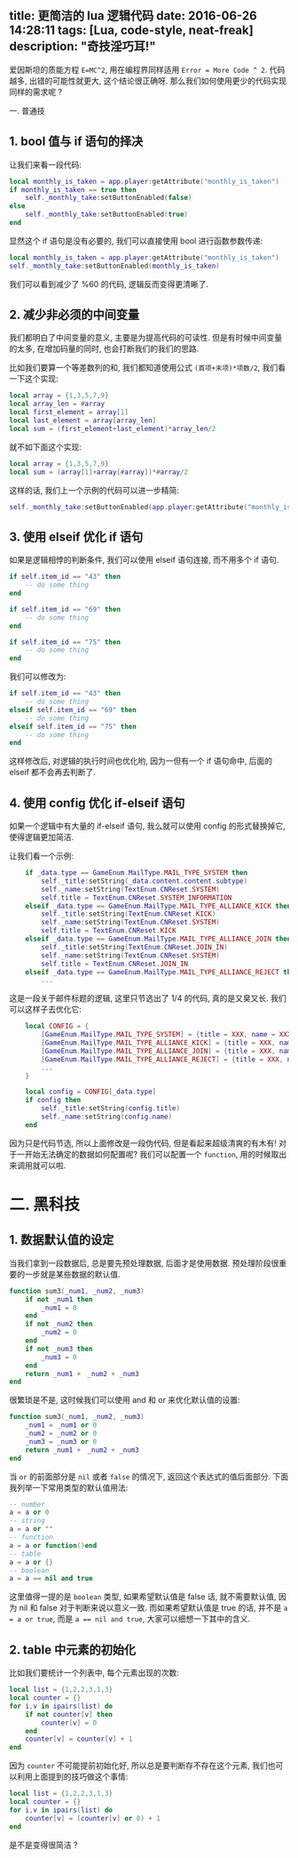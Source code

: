 title: 更简洁的 lua 逻辑代码
date: 2016-06-26 14:28:11
tags: [Lua, code-style, neat-freak]
description: "奇技淫巧耳!"
---

爱因斯坦的质能方程 `E=MC^2`, 用在编程界同样适用 `Error = More Code ^ 2`. 代码越多, 出错的可能性就更大, 这个结论很正确呀. 那么我们如何使用更少的代码实现同样的需求呢 ?


一. 普通技

## 1. bool 值与 if 语句的择决

让我们来看一段代码:

```lua
local monthly_is_taken = app.player:getAttribute("monthly_is_taken")
if monthly_is_taken == true then
    self._monthly_take:setButtonEnabled(false)
else
    self._monthly_take:setButtonEnabled(true)
end
```

显然这个 if 语句是没有必要的, 我们可以直接使用 bool 进行函数参数传递:

```lua
local monthly_is_taken = app.player:getAttribute("monthly_is_taken")
self._monthly_take:setButtonEnabled(monthly_is_taken)
```

我们可以看到减少了 %60 的代码, 逻辑反而变得更清晰了.

## 2. 减少非必须的中间变量

我们都明白了中间变量的意义, 主要是为提高代码的可读性. 但是有时候中间变量的太多, 在增加码量的同时, 也会打断我们的我们的思路.

比如我们要算一个等差数列的和, 我们都知道使用公式 `(首项+末项)*项数/2`, 我们看一下这个实现:

```lua
local array = {1,3,5,7,9}
local array_len = #array
local first_element = array[1]
local last_element = array[array_len]
local sum = (first_element+last_element)*array_len/2
```

就不如下面这个实现:

```lua
local array = {1,3,5,7,9}
local sum = (array[1]+array[#array])*#array/2
```

这样的话, 我们上一个示例的代码可以进一步精简:

```lua
self._monthly_take:setButtonEnabled(app.player:getAttribute("monthly_is_taken"))
```

## 3. 使用 elseif 优化 if 语句

如果是逻辑相悖的判断条件, 我们可以使用 elseif 语句连接, 而不用多个 if 语句. 

```lua
if self.item_id == "43" then
    -- do some thing
end

if self.item_id == "69" then
    -- do some thing
end

if self.item_id == "75" then
    -- do some thing
end
```

我们可以修改为:

```lua
if self.item_id == "43" then
    -- do some thing
elseif self.item_id == "69" then
    -- do some thing
elseif self.item_id == "75" then
    -- do some thing
end
```

这样修改后, 对逻辑的执行时间也优化哟, 因为一但有一个 if 语句命中, 后面的 elseif 都不会再去判断了.

## 4. 使用 config 优化 if-elseif 语句

如果一个逻辑中有大量的 if-elseif 语句, 我么就可以使用 config 的形式替换掉它, 使得逻辑更加简洁.

让我们看一个示例:

```lua
    if _data.type == GameEnum.MailType.MAIL_TYPE_SYSTEM then
        self._title:setString(_data.content.content.subtype)
        self._name:setString(TextEnum.CNReset.SYSTEM)
        self.title = TextEnum.CNReset.SYSTEM_INFORMATION
    elseif _data.type == GameEnum.MailType.MAIL_TYPE_ALLIANCE_KICK then
        self._title:setString(TextEnum.CNReset.KICK)
        self._name:setString(TextEnum.CNReset.SYSTEM)
        self.title = TextEnum.CNReset.KICK
    elseif _data.type == GameEnum.MailType.MAIL_TYPE_ALLIANCE_JOIN then
        self._title:setString(TextEnum.CNReset.JOIN_IN)
        self._name:setString(TextEnum.CNReset.SYSTEM)
        self.title = TextEnum.CNReset.JOIN_IN
    elseif _data.type == GameEnum.MailType.MAIL_TYPE_ALLIANCE_REJECT then
        ...
```

这是一段关于邮件标题的逻辑, 这里只节选出了 1/4 的代码, 真的是又臭又长. 我们可以这样子去优化它:

```lua
    local CONFIG = {
        [GameEnum.MailType.MAIL_TYPE_SYSTEM] = {title = XXX, name = XXX},
        [GameEnum.MailType.MAIL_TYPE_ALLIANCE_KICK] = {title = XXX, name = XXX},
        [GameEnum.MailType.MAIL_TYPE_ALLIANCE_JOIN] = {title = XXX, name = XXX},
        [GameEnum.MailType.MAIL_TYPE_ALLIANCE_REJECT] = {title = XXX, name = XXX},
        ...
    }

    local config = CONFIG[_data.type]
    if config then
        self._title:setString(config.title)
        self._name:setString(config.name)
    end
```

因为只是代码节选, 所以上面修改是一段伪代码, 但是看起来超级清爽的有木有! 对于一开始无法确定的数据如何配置呢? 我们可以配置一个 `function`, 用的时候取出来调用就可以啦.


# 二. 黑科技

## 1. 数据默认值的设定

当我们拿到一段数据后, 总是要先预处理数据, 后面才是使用数据. 预处理阶段很重要的一步就是某些数据的默认值.

```lua
function sum3(_num1, _num2, _num3)
    if not _num1 then
        _num1 = 0
    end 
    if not _num2 then
        _num2 = 0
    end
    if not _num3 then
        _num3 = 0
    end
    return _num1 +　_num2 + _num3
end
```

很繁琐是不是, 这时候我们可以使用 and 和 or 来优化默认值的设置:

```lua
function sum3(_num1, _num2, _num3)
    _num1 = _num1 or 0
    _num2 = _num2 or 0
    _num3 = _num3 or 0
    return _num1 +　_num2 + _num3
end
```

当 `or` 的前面部分是 `nil` 或者 `false` 的情况下, 返回这个表达式的值后面部分. 下面我列举一下常用类型的默认值用法:

```lua
-- number
a = a or 0
-- string
a = a or "" 
-- function
a = a or function()end
-- table
a = a or {}
-- boolean
a = a == nil and true
```

这里值得一提的是 `boolean` 类型, 如果希望默认值是 false 话, 就不需要默认值, 因为 nil 和 false 对于判断来说以意义一致. 而如果希望默认值是 true 的话, 并不是 `a = a or true`, 而是 `a == nil and true`, 大家可以细想一下其中的含义.


## 2. table 中元素的初始化

比如我们要统计一个列表中, 每个元素出现的次数:

```lua
local list = {1,2,2,3,1,3}
local counter = {}
for i,v in ipairs(list) do
    if not counter[v] then
        counter[v] = 0
    end
    counter[v] = counter[v] + 1
end
```

因为 `counter` 不可能提前初始化好, 所以总是要判断存不存在这个元素, 我们也可以利用上面提到的技巧做这个事情:

```lua
local list = {1,2,2,3,1,3}
local counter = {}
for i,v in ipairs(list) do
    counter[v] = (counter[v] or 0) + 1
end
```

是不是变得很简洁 ?
